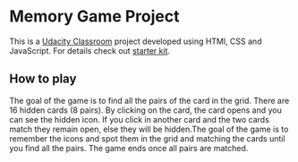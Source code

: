 # Memory Game Project

This is a [Udacity Classroom](https://classroom.udacity.com/me) project developed using HTMl, CSS and JavaScript. For details check out [starter kit](https://github.com/udacity/fend-project-memory-game).

## How to play

The goal of the game is to find all the pairs of the card in the grid. There are 16 hidden cards (8 pairs). By clicking on the card, the card opens and you can see the hidden icon. If you click in another card and the two cards match they remain open, else they will be hidden.The goal of the game is to remember the icons and spot them in the grid and matching the cards until you find all the pairs. The game ends once all pairs are matched.


